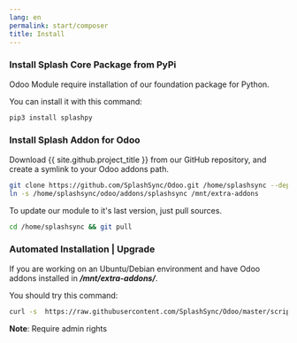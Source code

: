 ```yaml
---
lang: en
permalink: start/composer
title: Install
---
```


### Install Splash Core Package from PyPi

Odoo Module require installation of our foundation package for Python.

You can install it with this command: 

```bash
pip3 install splashpy
```

### Install Splash Addon for Odoo

Download {{ site.github.project_title }} from our GitHub repository, and create a symlink to your Odoo addons path.

```bash
git clone https://github.com/SplashSync/Odoo.git /home/splashsync --depth=1
ln -s /home/splashsync/odoo/addons/splashsync /mnt/extra-addons
```

To update our module to it's last version, just pull sources.

```bash
cd /home/splashsync && git pull
```

### Automated Installation | Upgrade 

If you are working on an Ubuntu/Debian environment and have Odoo addons installed in ***/mnt/extra-addons/***.

You should try this command:

```bash
curl -s  https://raw.githubusercontent.com/SplashSync/Odoo/master/scripts/install.sh | bash
```

**Note**: Require admin rights
